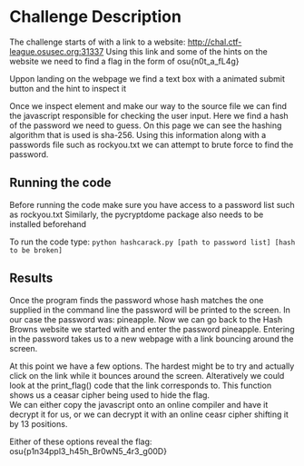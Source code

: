 # Challenge Description
The challenge starts of with a link to a website: http://chal.ctf-league.osusec.org:31337
Using this link and some of the hints on the website we need to find a flag in the form of osu{n0t_a_fL4g}

Uppon landing on the webpage we find a text box with a animated submit button and the hint to inspect it

Once we inspect element and make our way to the source file we can find the javascript responsible for checking the user input. Here we find a hash of the password we need to guess.
On this page we can see the hashing algorithm that is used is sha-256. Using this information along with a passwords file such as rockyou.txt we can attempt to brute force to find the password.

## Running the code
Before running the code make sure you have access to a password list such as rockyou.txt
Similarly, the pycryptdome package also needs to be installed beforehand

To run the code type:
```python hashcarack.py [path to password list] [hash to be broken]```

## Results
Once the program finds the password whose hash matches the one supplied in the command line the password will be printed to the screen.
In our case the password was: pineapple.
Now we can go back to the Hash Browns website we started with and enter the password pineapple.
Entering in the password takes us to a new webpage with a link bouncing around the screen. </br>

At this point we have a few options. The hardest might be to try and actually click on the link while it bounces around the screen. Alteratively we could look at the print_flag() code that the link corresponds to. This function shows us a ceasar cipher being used to hide the flag.</br> 
We can either copy the javascript onto an online compiler and have it decrypt it for us, or we can decrypt it with an online ceasr cipher shifting it by 13 positions.

Either of these options reveal the flag: osu{p1n34ppl3_h45h_Br0wN5_4r3_g00D}
